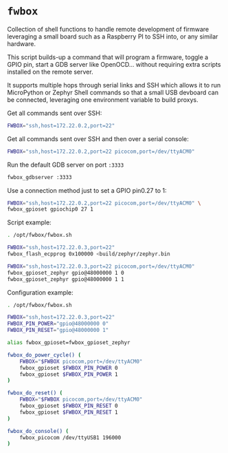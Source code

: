 # `fwbox`

Collection of shell functions to handle remote development of firmware leveraging
a small board such as a Raspberry PI to SSH into, or any similar hardware.

This script builds-up a command that will program a firmware, toggle a GPIO pin,
start a GDB server like OpenOCD... without requiring extra scripts installed
on the remote server.

It supports multiple hops through serial links and SSH which allows it to run
MicroPython or Zephyr Shell commands so that a small USB devboard can be
connected, leveraging one environment variable to build proxys.

Get all commands sent over SSH:

```bash
FWBOX="ssh,host=172.22.0.2,port=22"
```

Get all commands sent over SSH and then over a serial console:

```bash
FWBOX="ssh,host=172.22.0.2,port=22 picocom,port=/dev/ttyACM0"
```

Run the default GDB server on port `:3333`

```bash
fwbox_gdbserver :3333
```

Use a connection method just to set a GPIO pin0.27 to 1:

```bash
FWBOX="ssh,host=172.22.0.2,port=22 picocom,port=/dev/ttyACM0" \
fwbox_gpioset gpiochip0 27 1
```

Script example:

```bash
. /opt/fwbox/fwbox.sh

FWBOX="ssh,host=172.22.0.3,port=22"
fwbox_flash_ecpprog 0x100000 <build/zephyr/zephyr.bin

FWBOX="ssh,host=172.22.0.3,port=22 picocom,port=/dev/ttyACM0"
fwbox_gpioset_zephyr gpio@48000000 1 0
fwbox_gpioset_zephyr gpio@48000000 1 1
```

Configuration example:
```bash
. /opt/fwbox/fwbox.sh

FWBOX="ssh,host=172.22.0.3,port=22"
FWBOX_PIN_POWER="gpio@48000000 0"
FWBOX_PIN_RESET="gpio@48000000 1"

alias fwbox_gpioset=fwbox_gpioset_zephyr

fwbox_do_power_cycle() (
    FWBOX="$FWBOX picocom,port=/dev/ttyACM0"
    fwbox_gpioset $FWBOX_PIN_POWER 0
    fwbox_gpioset $FWBOX_PIN_POWER 1
)

fwbox_do_reset() (
    FWBOX="$FWBOX picocom,port=/dev/ttyACM0"
    fwbox_gpioset $FWBOX_PIN_RESET 0
    fwbox_gpioset $FWBOX_PIN_RESET 1
)

fwbox_do_console() (
    fwbox_picocom /dev/ttyUSB1 196000
)
```
